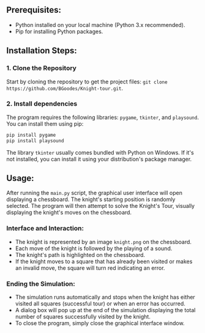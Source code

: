 ## Prerequisites:
- Python installed on your local machine (Python 3.x recommended).
- Pip for installing Python packages.

## Installation Steps:

### 1. Clone the Repository
Start by cloning the repository to get the project files: `git clone https://github.com/BGoodes/Knight-tour.git`.

### 2. Install dependencies
The program requires the following libraries: `pygame`, `tkinter`, and `playsound`. You can install them using pip:

```sh
pip install pygame
pip install playsound
```
The library `tkinter` usually comes bundled with Python on Windows. If it's not installed, you can install it using your distribution's package manager.

## Usage:
After running the `main.py` script, the graphical user interface will open displaying a chessboard. The knight's starting position is randomly selected. The program will then attempt to solve the Knight's Tour, visually displaying the knight's moves on the chessboard.

### Interface and Interaction:
- The knight is represented by an image `knight.png` on the chessboard.
- Each move of the knight is followed by the playing of a sound.
- The knight's path is highlighted on the chessboard.
- If the knight moves to a square that has already been visited or makes an invalid move, the square will turn red indicating an error.

### Ending the Simulation:
- The simulation runs automatically and stops when the knight has either visited all squares (successful tour) or when an error has occurred.
- A dialog box will pop up at the end of the simulation displaying the total number of squares successfully visited by the knight.
- To close the program, simply close the graphical interface window.


